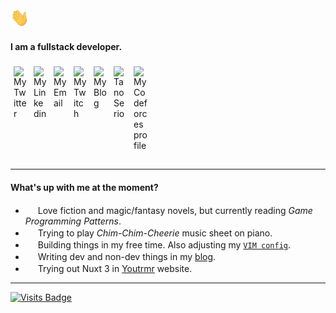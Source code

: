 <img alt="Wave" src="https://raw.githubusercontent.com/francoserio/francoserio/master/assets/wave.gif" width="30px" height="30px" />

#### I am a fullstack developer.

<div style="display: inline-flex; padding-bottom: 10px;">
    <a style="margin: 5px;" href="https://twitter.com/tanoargie" target="_blank">
        <img align="left" alt="My Twitter" width="22px" src="https://icongr.am/fontawesome/twitter.svg?size=128&color=81b214" />
    </a>
    <a style="margin: 5px;" href="https://www.linkedin.com/in/franco-serio-458666b3/" target="_blank">
        <img align="left" alt="My Linkedin" width="22px" src="https://icongr.am/fontawesome/linkedin.svg?size=128&color=81b214" />
    </a>
    <a style="margin: 5px;" href="mailto:franco@samser.co" target="_blank">
        <img align="left" alt="My Email" width="22px" src="https://icongr.am/fontawesome/envelope.svg?size=128&color=81b214" />
    </a> 
    <a style="margin: 5px;" href="https://www.twitch.tv/tanoargie" target="_blank">
        <img align="left" alt="My Twitch" width="22px" src="https://icongr.am/fontawesome/twitch.svg?size=128&color=81b214" />
    </a> 
    <a style="margin: 5px;" href="https://elrincondeltano.samser.co/" target="_blank">
        <img align="left" alt="My Blog" width="22px" src="https://icongr.am/material/blogger.svg?size=128&color=81b214" />
    </a>
    <a style="margin: 5px;" href="https://www.instagram.com/tano.argie/" target="_blank">
        <img align="left" alt="Tano Serio" width="22px" src="https://icongr.am/fontawesome/instagram.svg?size=128&color=81b214" />
    </a>
    <a style="margin: 5px;" href="https://codeforces.com/profile/FrankSerious" target="_blank">
        <img align="left" alt="My Codeforces profile" width="22px" src="https://icongr.am/simple/codeforces.svg?size=12&color=81b214" />
    </a>
</div>
<br>

---

#### What's up with me at the moment?

- <img height="16" width="16" src="https://icongr.am/material/book-open-page-variant.svg?size=16&color=81b214" /> Love fiction and magic/fantasy novels, but currently reading _Game Programming Patterns_.
- <img height="16" width="16" src="https://icongr.am/material/piano.svg?size=16&color=81b214" /> Trying to play _Chim-Chim-Cheerie_ music sheet on piano.
- <img height="16" width="16" src="https://icongr.am/material/laptop.svg?size=16&color=81b214" /> Building things in my free time. Also adjusting my [`VIM config`](https://github.com/francoserio/neovim-config).
- <img height="16" width="16" src="https://icongr.am/material/feather.svg?size=16&color=81b214" /> Writing dev and non-dev things in my [blog](https://elrincondeltano.samser.co).
- <img height="16" width="16" src="https://icongr.am/devicon/vuejs-plain-wordmark.svg?size=16&color=81b214" /> Trying out Nuxt 3 in [Youtrmr](https://youtrmr.samser.co) website.

---

<!-- #### My last notes on development (soon): -->

[![Visits Badge](https://badges.strrl.dev/visits/francoserio/francoserio)](https://badges.strrl.dev)
